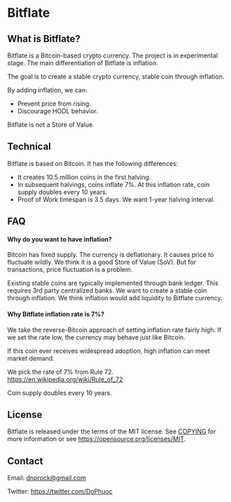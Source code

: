 Bitflate
=====================================

What is Bitflate?
----------------

Bitflate is a Bitcoin-based crypto currency. The project is in experimental stage.
The main differentiation of Bitflate is inflation.

The goal is to create a stable crypto currency, stable coin through inflation.

By adding inflation, we can:

- Prevent price from rising.
- Discourage HODL behavior.

Bitflate is not a Store of Value.

Technical
-------

Bitflate is based on Bitcoin. It has the following differences:

- It creates 10.5 million coins in the first halving.
- In subsequent halvings, coins inflate 7%. At this inflation rate, coin supply doubles every 10 years.
- Proof of Work timespan is 3.5 days. We want 1-year halving interval.

FAQ
-------

#### Why do you want to have inflation?

Bitcoin has fixed supply. The currency is deflationary. It causes price to fluctuate wildly. We think it is a good Store of Value (SoV). But for transactions, price fluctuation is a problem.

Existing stable coins are typically implemented through bank ledger. This requires 3rd party centralized banks. We want to create a stable coin through inflation. We think inflation would add liquidity to Bitflate currency.

#### Why Bitflate inflation rate is 7%?

We take the reverse-Bitcoin approach of setting inflation rate fairly high. If we set the rate low, the currency may behave just like Bitcoin.

If this coin ever receives widespread adoption, high inflation can meet market demand.

We pick the rate of 7% from Rule 72. https://en.wikipedia.org/wiki/Rule_of_72

Coin supply doubles every 10 years.

License
-------

Bitflate is released under the terms of the MIT license. See [COPYING](COPYING) for more
information or see https://opensource.org/licenses/MIT.

Contact
-------

Email: dnprock@gmail.com

Twitter: https://twitter.com/DoPhuoc
